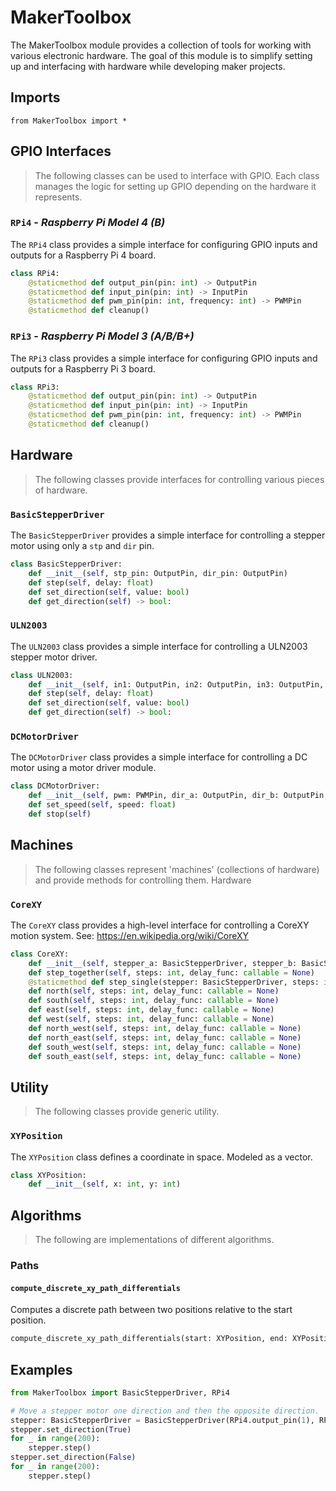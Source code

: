 # MakerToolbox
The MakerToolbox module provides a collection of tools for working with various electronic hardware. The goal of this module is to simplify setting up and interfacing with hardware while developing maker projects.

## Imports
`from MakerToolbox import *`

## GPIO Interfaces
> The following classes can be used to interface with GPIO. Each class manages the logic for setting up GPIO depending on the hardware it represents.

### `RPi4` - _Raspberry Pi Model 4 (B)_

The `RPi4` class provides a simple interface for configuring GPIO inputs and outputs for a Raspberry Pi 4 board.

```python
class RPi4:
    @staticmethod def output_pin(pin: int) -> OutputPin
    @staticmethod def input_pin(pin: int) -> InputPin
    @staticmethod def pwm_pin(pin: int, frequency: int) -> PWMPin
    @staticmethod def cleanup()
```

### `RPi3` - _Raspberry Pi Model 3 (A/B/B+)_

The `RPi3` class provides a simple interface for configuring GPIO inputs and outputs for a Raspberry Pi 3 board.

```python
class RPi3:
    @staticmethod def output_pin(pin: int) -> OutputPin
    @staticmethod def input_pin(pin: int) -> InputPin
    @staticmethod def pwm_pin(pin: int, frequency: int) -> PWMPin
    @staticmethod def cleanup()
```

## Hardware
> The following classes provide interfaces for controlling various pieces of hardware.

### `BasicStepperDriver`
The `BasicStepperDriver` provides a simple interface for controlling a stepper motor using only a `stp` and `dir` pin.

```python
class BasicStepperDriver:
    def __init__(self, stp_pin: OutputPin, dir_pin: OutputPin)
    def step(self, delay: float)
    def set_direction(self, value: bool)
    def get_direction(self) -> bool:
```

### `ULN2003`
The `ULN2003` class provides a simple interface for controlling a ULN2003 stepper motor driver.

```python
class ULN2003:
    def __init__(self, in1: OutputPin, in2: OutputPin, in3: OutputPin, in4: OutputPin, default_delay: float = 0.003)
    def step(self, delay: float)
    def set_direction(self, value: bool)
    def get_direction(self) -> bool:
```

### `DCMotorDriver`

The `DCMotorDriver` class provides a simple interface for controlling a DC motor using a motor driver module.

```python
class DCMotorDriver:
    def __init__(self, pwm: PWMPin, dir_a: OutputPin, dir_b: OutputPin, initial_speed: float = 0.5)
    def set_speed(self, speed: float)
    def stop(self)
```

## Machines
> The following classes represent 'machines' (collections of hardware) and provide methods for controlling them.
Hardware

### `CoreXY`
The `CoreXY` class provides a high-level interface for controlling a CoreXY motion system. See: https://en.wikipedia.org/wiki/CoreXY

```python
class CoreXY:
    def __init__(self, stepper_a: BasicStepperDriver, stepper_b: BasicStepperDriver)
    def step_together(self, steps: int, delay_func: callable = None)
    @staticmethod def step_single(stepper: BasicStepperDriver, steps: int, delay_func: callable = None)
    def north(self, steps: int, delay_func: callable = None)
    def south(self, steps: int, delay_func: callable = None)
    def east(self, steps: int, delay_func: callable = None)
    def west(self, steps: int, delay_func: callable = None)
    def north_west(self, steps: int, delay_func: callable = None)
    def north_east(self, steps: int, delay_func: callable = None)
    def south_west(self, steps: int, delay_func: callable = None)
    def south_east(self, steps: int, delay_func: callable = None)

```

## Utility
> The following classes provide generic utility.

### `XYPosition`

The `XYPosition` class defines a coordinate in space. Modeled as a vector.

```python
class XYPosition:
    def __init__(self, x: int, y: int)
```

## Algorithms
> The following are implementations of different algorithms.

### Paths

#### `compute_discrete_xy_path_differentials`
Computes a discrete path between two positions relative to the start position.
```python
compute_discrete_xy_path_differentials(start: XYPosition, end: XYPosition) -> List[XYPosition]
```

## Examples
```python
from MakerToolbox import BasicStepperDriver, RPi4

# Move a stepper motor one direction and then the opposite direction.
stepper: BasicStepperDriver = BasicStepperDriver(RPi4.output_pin(1), RPi4.output_pin(2))
stepper.set_direction(True)
for _ in range(200):
    stepper.step()
stepper.set_direction(False)
for _ in range(200):
    stepper.step()

```

